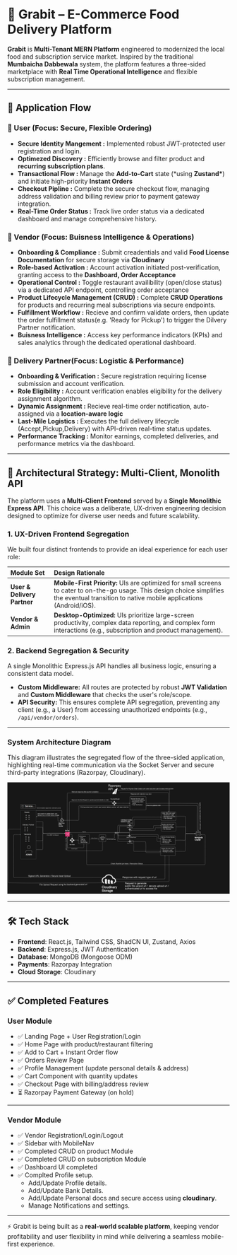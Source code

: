# 🍴 Grabit – E-Commerce Food Delivery Platform

**Grabit** is **Multi-Tenant MERN Platform** engineered to modernized the local food and subscription service market.
Inspired by the traditional **Mumbaicha Dabbewala** system, the platform features a three-sided marketplace with **Real Time Operational Intelligence** and flexible subscription management.

---

## 🚀 Application Flow

### 👤 User (Focus: Secure, Flexible Ordering)

- **Secure Identity Mangement :** Implemented robust JWT-protected user registration and login.
- **Optimezed Discovery :** Efficiently browse and filter product and **recurring subscription plans**.
- **Transactional Flow :** Manage the **Add-to-Cart** state (\*using **Zustand\***) and initiate high-priority **Instant Orders**
- **Checkout Pipline :** Complete the secure checkout flow, managing address validation and billing review prior to payment gateway integration.
- **Real-Time Order Status :** Track live order status via a dedicated dashboard and manage comprehensive history.

### 🏪 Vendor (Focus: Buisness Intelligence & Operations)

- **Onboarding & Compliance :** Submit creadentials and valid **Food License Documentation** for secure storage via **Cloudinary**
- **Role-based Activation :** Account activation initiated post-verification, granting access to the **Dashboard, Order Acceptance**
- **Operational Control :** Toggle restaurant availibility (open/close status) via a dedicated API endpoint, controlling order acceptance
- **Product Lifecycle Management (CRUD) :** Complete **CRUD Operations** for products and recurring meal subscriptions via secure endpoints.
- **Fulfillment Workflow :** Recieve and confirm validate orders, then update the order fulfillment status(e.g. 'Ready for Pickup') to trigger the Dilvery Partner notification.
- **Buisness Intelligence :** Access key performance indicators (KPIs) and sales analytics through the dedicated operational dashboard.

### 🚴 Delivery Partner(Focus: Logistic & Performance)

- **Onboarding & Verification :** Secure registration requiring license submission and account verification.
- **Role Eligibility :** Account verification enables eligibility for the delivery assignment algorithm.
- **Dynamic Assignment :** Recieve real-time order notification, auto-assigned via a **location-aware logic**
- **Last-Mile Logistics :** Executes the full delivery lifecycle (Accept,Pickup,Delivery) with API-driven real-time status updates.
- **Performance Tracking :** Monitor earnings, completed deliveries, and performance metrics via the dashboard.

---

## 📐 Architectural Strategy: Multi-Client, Monolith API

The platform uses a **Multi-Client Frontend** served by a **Single Monolithic Express API**. This choice was a deliberate, UX-driven engineering decision designed to optimize for diverse user needs and future scalability.

### 1. UX-Driven Frontend Segregation

We built four distinct frontends to provide an ideal experience for each user role:

| Module Set                  | Design Rationale                                                                                                                                                                               |
| :-------------------------- | :--------------------------------------------------------------------------------------------------------------------------------------------------------------------------------------------- |
| **User & Delivery Partner** | **Mobile-First Priority:** UIs are optimized for small screens to cater to on-the-go usage. This design choice simplifies the eventual transition to native mobile applications (Android/iOS). |
| **Vendor & Admin**          | **Desktop-Optimized:** UIs prioritize large-screen productivity, complex data reporting, and complex form interactions (e.g., subscription and product management).                            |

### 2. Backend Segregation & Security

A single Monolithic Express.js API handles all business logic, ensuring a consistent data model.

- **Custom Middleware:** All routes are protected by robust **JWT Validation** and **Custom Middleware** that checks the user's role/scope.
- **API Security:** This ensures complete API segregation, preventing any client (e.g., a User) from accessing unauthorized endpoints (e.g., `/api/vendor/orders`).

---

### System Architecture Diagram

This diagram illustrates the segregated flow of the three-sided application, highlighting real-time communication via the Socket Server and secure third-party integrations (Razorpay, Cloudinary).

![System Architecture Diagram for Grabit](./System-architecture.png)

---

## 🛠️ Tech Stack

- **Frontend**: React.js, Tailwind CSS, ShadCN UI, Zustand, Axios
- **Backend**: Express.js, JWT Authentication
- **Database**: MongoDB (Mongoose ODM)
- **Payments**: Razorpay Integration
- **Cloud Storage**: Cloudinary

---

## ✅ Completed Features

### **User Module**

- ✅ Landing Page + User Registration/Login
- ✅ Home Page with product/restaurant filtering
- ✅ Add to Cart + Instant Order flow
- ✅ Orders Review Page
- ✅ Profile Management (update personal details & address)
- ✅ Cart Component with quantity updates
- ✅ Checkout Page with billing/address review
- ⏳ Razorpay Payment Gateway (on hold)

---

### **Vendor Module**

- ✅ Vendor Registration/Login/Logout
- ✅ Sidebar with MobileNav
- ✅ Completed CRUD on product Module
- ✅ Completed CRUD on subscription Module
- ✅ Dashboard UI completed
- ✅ Complted Profile setup.
  - Add/Update Profile details.
  - Add/Update Bank Details.
  - Add/Update Personal docs and secure access using **cloudinary**.
  - Manage Notifications and settings.

---

⚡ Grabit is being built as a **real-world scalable platform**, keeping vendor profitability and user flexibility in mind while delivering a seamless mobile-first experience.
